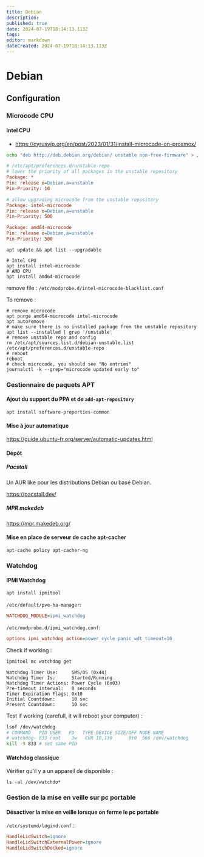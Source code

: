 ```yaml
---
title: Debian
description: 
published: true
date: 2024-07-19T18:14:13.113Z
tags: 
editor: markdown
dateCreated: 2024-07-19T18:14:13.113Z
---
```


# Debian

## Configuration

### Microcode CPU

#### Intel CPU

- <https://cyrusyip.org/en/post/2023/01/31/install-microcode-on-proxmox/>

```bash
echo "deb http://deb.debian.org/debian/ unstable non-free-firmware" > /etc/apt/sources.list.d/debian-unstable.list
```

```ini
# /etc/apt/preferences.d/unstable-repo
# lower the priority of all packages in the unstable repository
Package: *
Pin: release o=Debian,a=unstable
Pin-Priority: 10

# allow upgrading microcode from the unstable repository
Package: intel-microcode
Pin: release o=Debian,a=unstable
Pin-Priority: 500

Package: amd64-microcode
Pin: release o=Debian,a=unstable
Pin-Priority: 500
```

```shell
apt update && apt list --upgradable
```

```shell
# Intel CPU
apt install intel-microcode
# AMD CPU
apt install amd64-microcode
```

remove file : `/etc/modprobe.d/intel-microcode-blacklist.conf`

To remove :

```shell
# remove microcode
apt purge amd64-microcode intel-microcode
apt autoremove
# make sure there is no installed package from the unstable repository
apt list --installed | grep '/unstable'
# remove unstable repo and config
rm /etc/apt/sources.list.d/debian-unstable.list /etc/apt/preferences.d/unstable-repo
# reboot
reboot
# check microcode, you should see "No entries"
journalctl -k --grep="microcode updated early to"
```

### Gestionnaire de paquets APT

#### Ajout du support du PPA et de `add-apt-repository`

```shell
apt install software-properties-common
```

#### Mise à jour automatique

<https://guide.ubuntu-fr.org/server/automatic-updates.html>

#### Dépôt

##### Pacstall

Un AUR like pour les distributions Debian ou basé Debian.

https://pacstall.dev/

##### MPR makedeb

https://mpr.makedeb.org/

#### Mise en place de serveur de cache apt-cacher

```shell
apt-cache policy apt-cacher-ng
```

### Watchdog

#### IPMI Watchdog

```bash
apt install ipmitool
```

`/etc/default/pve-ha-manager`:

```ini
WATCHDOG_MODULE=ipmi_watchdog
```

`/etc/modprobe.d/ipmi_watchdog.conf`:

```ini
options ipmi_watchdog action=power_cycle panic_wdt_timeout=10
```

Check if working :

```bash
ipmitool mc watchdog get
```

```
Watchdog Timer Use:     SMS/OS (0x44)
Watchdog Timer Is:      Started/Running
Watchdog Timer Actions: Power Cycle (0x03)
Pre-timeout interval:   0 seconds
Timer Expiration Flags: 0x10
Initial Countdown:      10 sec
Present Countdown:      10 sec
```

Test if working (carefull, it will reboot your computer) :

```bash
lsof /dev/watchdog
# COMMAND   PID USER   FD   TYPE DEVICE SIZE/OFF NODE NAME
# watchdog- 833 root    3w   CHR 10,130      0t0  566 /dev/watchdog
kill -9 833 # set same PID
```


#### Watchdog classique

Vérifier qu'il y a un appareil de disponible :

```shell
ls -al /dev/watchdo*
```

### Gestion de la mise en veille sur pc portable

#### Désactiver la mise en veille lorsque on ferme le pc portable

`/etc/systemd/logind.conf` :

```ini
HandleLidSwitch=ignore
HandleLidSwitchExternalPower=ignore
HandleLidSwitchDocked=ignore
```

